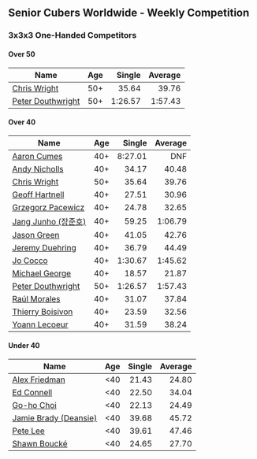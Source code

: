 ## Senior Cubers Worldwide - Weekly Competition
### 3x3x3 One-Handed Competitors

#### Over 50

| Name | Age | Single | Average |
| -- | :--: | --: | --: |
| [Chris Wright](../persons/chris_wright.md) | 50+ | 35.64 | 39.76 |
| [Peter Douthwright](../persons/peter_douthwright.md) | 50+ | 1:26.57 | 1:57.43 |

#### Over 40

| Name | Age | Single | Average |
| -- | :--: | --: | --: |
| [Aaron Cumes](../persons/aaron_cumes.md) | 40+ | 8:27.01 | DNF |
| [Andy Nicholls](../persons/andy_nicholls.md) | 40+ | 34.17 | 40.48 |
| [Chris Wright](../persons/chris_wright.md) | 50+ | 35.64 | 39.76 |
| [Geoff Hartnell](../persons/geoff_hartnell.md) | 40+ | 27.51 | 30.96 |
| [Grzegorz Pacewicz](../persons/grzegorz_pacewicz.md) | 40+ | 24.78 | 32.65 |
| [Jang Junho (장준호)](../persons/jang_junho.md) | 40+ | 59.25 | 1:06.79 |
| [Jason Green](../persons/jason_green.md) | 40+ | 41.05 | 42.76 |
| [Jeremy Duehring](../persons/jeremy_duehring.md) | 40+ | 36.79 | 44.49 |
| [Jo Cocco](../persons/jo_cocco.md) | 40+ | 1:30.67 | 1:45.62 |
| [Michael George](../persons/michael_george.md) | 40+ | 18.57 | 21.87 |
| [Peter Douthwright](../persons/peter_douthwright.md) | 50+ | 1:26.57 | 1:57.43 |
| [Raúl Morales](../persons/raul_morales.md) | 40+ | 31.07 | 37.84 |
| [Thierry Boisivon](../persons/thierry_boisivon.md) | 40+ | 23.59 | 32.56 |
| [Yoann Lecoeur](../persons/yoann_lecoeur.md) | 40+ | 31.59 | 38.24 |

#### Under 40

| Name | Age | Single | Average |
| -- | :--: | --: | --: |
| [Alex Friedman](../persons/alex_friedman.md) | <40 | 21.43 | 24.80 |
| [Ed Connell](../persons/ed_connell.md) | <40 | 22.50 | 34.04 |
| [Go-ho Choi](../persons/go-ho_choi.md) | <40 | 22.13 | 24.49 |
| [Jamie Brady (Deansie)](../persons/jamie_brady.md) | <40 | 39.68 | 45.72 |
| [Pete Lee](../persons/pete_lee.md) | <40 | 39.61 | 47.46 |
| [Shawn Boucké](../persons/shawn_boucke.md) | <40 | 24.65 | 27.70 |


<!-- Global site tag (gtag.js) - Google Analytics -->
<script async src="https://www.googletagmanager.com/gtag/js?id=UA-86348435-3"></script>
<script>window.dataLayer = window.dataLayer || []; function gtag() {dataLayer.push(arguments);} gtag('js', new Date()); gtag('config', 'UA-86348435-3');</script>
